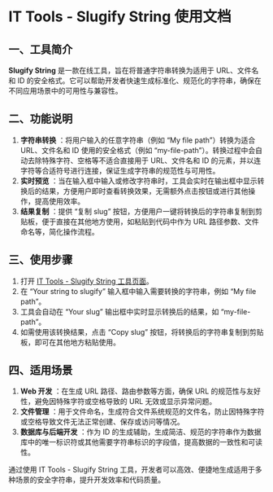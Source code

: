 # IT Tools - Slugify String 使用文档

## 一、工具简介

**Slugify String** 是一款在线工具，旨在将普通字符串转换为适用于 URL、文件名和 ID 的安全格式。它可以帮助开发者快速生成标准化、规范化的字符串，确保在不同应用场景中的可用性与兼容性。

## 二、功能说明

  1. **字符串转换** ：将用户输入的任意字符串（例如 “My file path”）转换为适合 URL、文件名和 ID 使用的安全格式（例如 “my-file-path”）。转换过程中会自动去除特殊字符、空格等不适合直接用于 URL、文件名和 ID 的元素，并以连字符等合适符号进行连接，保证生成字符串的规范性与可用性。
  2. **实时预览** ：当在输入框中输入或修改字符串时，工具会实时在输出框中显示转换后的结果，方便用户即时查看转换效果，无需额外点击按钮或进行其他操作，提高使用效率。
  3. **结果复制** ：提供 “复制 slug” 按钮，方便用户一键将转换后的字符串复制到剪贴板，便于直接在其他地方使用，如粘贴到代码中作为 URL 路径参数、文件命名等，简化操作流程。

## 三、使用步骤

  1. 打开 [IT Tools - Slugify String 工具页面](https://it-tools.tech/slugify-string)。
  2. 在 “Your string to slugify” 输入框中输入需要转换的字符串，例如 “My file path”。
  3. 工具会自动在 “Your slug” 输出框中实时显示转换后的结果，如 “my-file-path”。
  4. 如需使用该转换结果，点击 “Copy slug” 按钮，将转换后的字符串复制到剪贴板，即可在其他地方粘贴使用。

## 四、适用场景

  1. **Web 开发** ：在生成 URL 路径、路由参数等方面，确保 URL 的规范性与友好性，避免因特殊字符或空格导致的 URL 无效或显示异常问题。
  2. **文件管理** ：用于文件命名，生成符合文件系统规范的文件名，防止因特殊字符或空格导致文件无法正常创建、保存或访问等情况。
  3. **数据库与后端开发** ：作为 ID 的生成辅助，生成简洁、规范的字符串作为数据库中的唯一标识符或其他需要字符串标识的字段值，提高数据的一致性和可读性。

通过使用 IT Tools - Slugify String 工具，开发者可以高效、便捷地生成适用于多种场景的安全字符串，提升开发效率和代码质量。